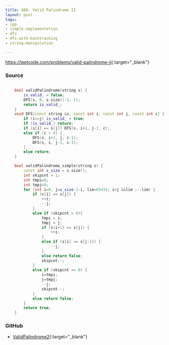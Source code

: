 ```yaml
---
title: 680. Valid Palindrome II
layout: post
tags:
- cpp
- simple-implementation
- dfs
- dfs-with-backtracking
- string-manipulation

---
```


<https://leetcode.com/problems/valid-palindrome-ii>{:target="_blank"}

### Source

```cpp

    bool validPalindrome(string s) {
        is_valid_ = false;
        DFS(s, 0, s.size()-1, 1);
        return is_valid_;
    }
    void DFS(const string &s, const int i, const int j, const int c) {
        if (i>=j) is_valid_ = true;
        if (is_valid_) return;
        if (s[i] == s[j]) DFS(s, i+1, j-1, c);
        else if (c > 0) {
            DFS(s, i+1, j, c-1);
            DFS(s, i, j-1, c-1);
        }
        else return;
    }

    bool validPalindrome_simple(string s) {
        const int s_size = s.size();
        int skipcnt = 1;
        int tmpi=0;
        int tmpj=0;
        for (int i=0, j=s_size-1-i, lim=65432; i<j &&lim ;--lim) {
            if (s[i] == s[j]) {
                ++i;
                --j;
            }
            else if (skipcnt > 0){
                tmpi = i;
                tmpj = j;
                if (s[i+1] == s[j]) {
                    ++i;
                }
                else if (s[i] == s[j-1]) {
                    --j;
                }
                else return false;
                skipcnt--;
            }
            else if (skipcnt == 0) {
                i=tmpi;
                j=tmpj;
                --j;
                skipcnt--;
            }
            else return false;
        }
        return true;
    }

```

### GitHub

- [ValidPalindrome2](<https://github.com/coolwindjo/algoguru/tree/master/_posts/Done/ValidPalindrome2>){:target="_blank"}
